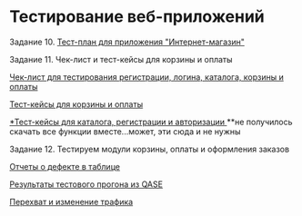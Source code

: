 # Тестирование веб-приложений
Задание 10. [Тест-план для приложения "Интернет-магазин"](https://docs.google.com/spreadsheets/d/1LQLJt8SzX9Rhw-BggO64cDw840_nRttQLZ8N3PW77-E/edit?usp=sharing)

Задание 11. Чек-лист и тест-кейсы для корзины и оплаты

[Чек-лист для тестирования регистрации, логина, каталога, корзины и оплаты](https://docs.google.com/spreadsheets/d/1Y1N4uFo_7NpmFMfHqeBV3yq4TKVre3u2mKijFekV2JY/edit?usp=sharing)

[Тест-кейсы для корзины и оплаты](https://github.com/user-attachments/files/16923257/G8-cart_order_TC.pdf)

[*Тест-кейсы для каталога, регистрации и авторизации ](https://github.com/user-attachments/files/16923263/G8-r_a_o_TC.pdf)  **не получилось скачать все функции вместе...может, эти сюда и не нужны 

Задание 12. Тестируем модули корзины, оплаты и оформления заказов

[Отчеты о дефекте в таблице](https://github.com/user-attachments/files/16930997/Issues.xlsx)


[Результаты тестового прогона из QASЕ](https://github.com/user-attachments/files/16930989/G8-Express%2Brun%2B2024_09_09.pdf)


[Перехват и изменение трафика](https://drive.google.com/file/d/18xtZrIm1Bb8N_8UDmkYM66MWZ3aFbb-G/view?usp=sharing)
